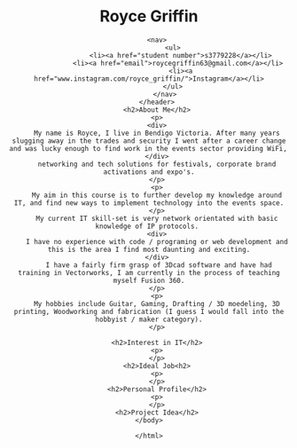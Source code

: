 <html>
	<head>
		<title>Royce Griffin</title>
			<style lang="css">
			body {
			text-align: center;
			}
			</style>
		<link rel="stylesheet" type="text/css" href="spectre.min.css" />
	</head>
	<body>
		<header>
		<h1>Royce Griffin</h1>
		
		<nav>
				<ul>
					<li><a href="student number">s3779228</a></li>
					<li><a href="email">roycegriffin63@gmail.com</a></li>					
					<li><a href="www.instagram.com/royce_griffin/">Instagram</a></li>
				</ul>
			</nav>
		</header>
		<h2>About Me</h2>
		<p>
		<div>
		My name is Royce, I live in Bendigo Victoria. After many years slugging away in the trades and security I went after a career change and was lucky enough to find work in the events sector providing WiFi, 
		</div>
		networking and tech solutions for festivals, corporate brand activations and expo's.
		</p>
		<p>
		My aim in this course is to further develop my knowledge around IT, and find new ways to implement technology into the events space.
		</p>
		My current IT skill-set is very network orientated with basic knowledge of IP protocols. 
		<div>
		I have no experience with code / programing or web development and this is the area I find most daunting and exciting.
		</div>
		 I have a fairly firm grasp of 3Dcad software and have had training in Vectorworks, I am currently in the process of teaching myself Fusion 360.
		</p>
		<p>
		My hobbies include Guitar, Gaming, Drafting / 3D moedeling, 3D printing, Woodworking and fabrication (I guess I would fall into the hobbyist / maker category).
		</p>
		
		<h2>Interest in IT</h2>
		<p>
		</p>
		<h2>Ideal Job<h2>
		<p>
		</p>
		<h2>Personal Profile</h2>
		<p>
		</p>
		<h2>Project Idea</h2>
	</body>
	
	</html>
